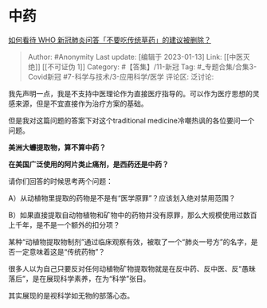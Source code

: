 # 中药
[如何看待 WHO 新冠肺炎问答「不要吃传统草药」的建议被删除？](https://www.zhihu.com/question/377637733/answer/1064446049)

> Author: #Anonymity
> Last update: [编辑于 2023-01-13]
> Link: [[中医灭绝]] [[不可证伪 1]]
> Category: #【答集】/11-新冠
> Tag: #_专题合集/合集3-Covid新冠 #7-科学与技术/3-应用科学/医学
> 评论区:
> 泛讨论:

我先声明一点，我是不支持中医理论作为直接医疗指导的。可以作为医疗思想的灵感来源，但是不宜直接作为治疗方案的基础。

但是我对这篇问题的答案下对这个traditional medicine冷嘲热讽的各位要问一个问题。

**美洲大蠊提取物，算不算中药？**

**在美国广泛使用的阿片类止痛剂，是西药还是中药？**

请你们回答的时候思考两个问题：

A）从动植物里提取的药物是不是有“医学原罪”？应该划入绝对禁用范围？

B）如果直接提取自动物植物和矿物中的药物并没有原罪，那么大规模使用过数百上千年，是不是一个额外的扣分项？

某种“动植物提取物制剂”通过临床观察有效，被取了一个“肺炎一号方”的名字，是否一定意味着这是“传统药物”？

很多人以为自己只要反对任何动植物矿物提取物就是在反中药、反中医、反“愚昧落后”，是在展现科学素养，在为“科学”张目。

其实展现的是视科学如无物的部落心态。
